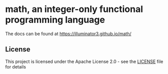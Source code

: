 # math, an integer-only functional programming language

The docs can be found at https://illuminator3.github.io/math/

## License

This project is licensed under the Apache License 2.0 - see the [LICENSE](https://github.com/illuminator3/math/blob/master/LICENSE) file for details